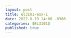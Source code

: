 ```yaml
---
layout: post
title: el3101-aux-1
date: 2022-8-19 14:00 -0300
categories: [EL3101]
published: true
---
```


